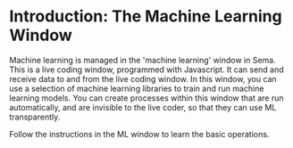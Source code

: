 # Introduction: The Machine Learning Window

Machine learning is managed in the 'machine learning' window in Sema.  This is a live coding window, programmed with Javascript.  It can send and receive data to and from the live coding window.  In this window, you can use a selection of machine learning libraries to train and run machine learning models.  You can create processes within this window that are run automatically, and are invisible to the live coder, so that they can use ML transparently.

Follow the instructions in the ML window to learn the basic operations.
